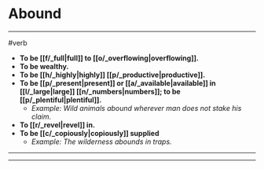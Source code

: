 # Abound
---
#verb
- **To be [[f/_full|full]] to [[o/_overflowing|overflowing]].**
- **To be wealthy.**
- **To be [[h/_highly|highly]] [[p/_productive|productive]].**
- **To be [[p/_present|present]] or [[a/_available|available]] in [[l/_large|large]] [[n/_numbers|numbers]]; to be [[p/_plentiful|plentiful]].**
	- _Example: Wild animals abound wherever man does not stake his claim._
- **To [[r/_revel|revel]] in.**
- **To be [[c/_copiously|copiously]] supplied**
	- _Example: The wilderness abounds in traps._
---
---
